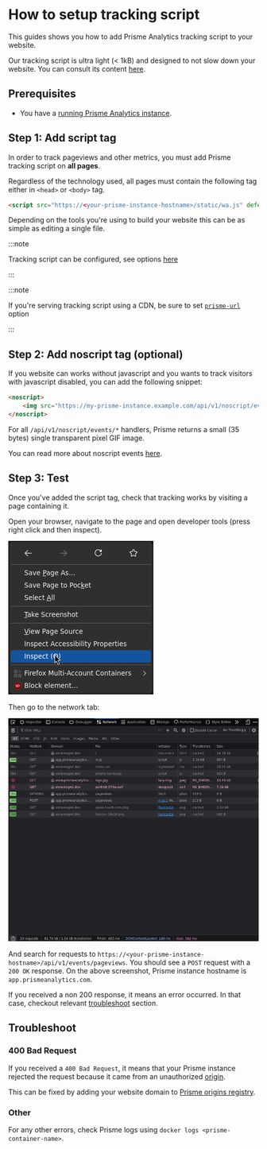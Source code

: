 # How to setup tracking script

This guides shows you how to add Prisme Analytics tracking script to your
website.

Our tracking script is ultra light (< 1kB) and designed to not slow down your
website. You can consult its content
[here](https://github.com/prismelabs/analytics/blob/master/tracker).

## Prerequisites

- You have a [running Prisme Analytics instance](./self-host-prisme-docker.md).

## Step 1: Add script tag

In order to track pageviews and other metrics, you must add Prisme tracking
script on **all pages**.

Regardless of the technology used, all pages must contain the following tag
either in `<head>` or `<body>` tag.

```html
<script src="https://<your-prisme-instance-hostname>/static/wa.js" defer></script>
```

Depending on the tools you're using to build your website this can be as simple
as editing a single file.

:::note

Tracking script can be configured, see options
[here](../references/tracking-script.md#configuration-options)

:::

:::note

If you're serving tracking script using a CDN, be sure to set
[`prisme-url`](../references/tracking-script.md#prisme-url-data-prisme-url)
option

:::

## Step 2: Add noscript tag (optional)

If you website can works without javascript and you wants to track visitors with
javascript disabled, you can add the following snippet:

```html
<noscript>
    <img src="https://my-prisme-instance.example.com/api/v1/noscript/events/pageviews" style="position:absolute;top:-100px">
</noscript>
```

For all `/api/v1/noscript/events/*` handlers, Prisme returns a small (35 bytes)
single transparent pixel GIF image.

You can read more about noscript events
[here](../references/http.md#noscript-events-api).

## Step 3: Test

Once you've added the script tag, check that tracking works by visiting a page
containing it.

Open your browser, navigate to the page and open developer tools (press right
click and then inspect).

![right click popup](./images/open_dev_tools.jpg)

Then go to the network tab:

![firefox devtools](./images/dev_tools.jpg)

And search for requests to
`https://<your-prisme-instance-hostname>/api/v1/events/pageviews`. You should
see a `POST` request with a `200 OK` response. On the above screenshot, Prisme
instance hostname is `app.prismeanalytics.com`.

If you received a non 200 response, it means an error occurred. In that case,
checkout relevant [troubleshoot](#troubleshoot) section.

## Troubleshoot

### 400 Bad Request

If you received a `400 Bad Request`, it means that your Prisme instance rejected
the request because it came from an unauthorized
[origin](https://developer.mozilla.org/en-US/docs/Web/HTTP/Headers/Origin).

This can be fixed by adding your website domain to
[Prisme origins registry](../references/server/default-mode.md#origin-registry-options).

### Other

For any other errors, check Prisme logs using
`docker logs <prisme-container-name>`.
